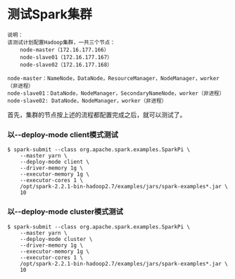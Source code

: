 测试Spark集群
=================================================================================
```
说明：
该测试计划配置Hadoop集群，一共三个节点：
    node-master（172.16.177.166）
    node-slave01（172.16.177.167）
    node-slave02（172.16.177.168）

node-master：NameNode，DataNode，ResourceManager，NodeManager，worker（非进程）
node-slave01：DataNode，NodeManager，SecondaryNameNode，worker（非进程）
node-slave02: DataNode，NodeManager，worker（非进程）
```

首先，集群的节点按上述的流程都配置完成之后，就可以测试了。

### 以--deploy-mode client模式测试
```shell
$ spark-submit --class org.apache.spark.examples.SparkPi \
    --master yarn \
    --deploy-mode client \
    --driver-memory 1g \
    --executor-memory 1g \
    --executor-cores 1 \
    /opt/spark-2.2.1-bin-hadoop2.7/examples/jars/spark-examples*.jar \
    10
```

### 以--deploy-mode cluster模式测试
```shell
$ spark-submit --class org.apache.spark.examples.SparkPi \
    --master yarn \
    --deploy-mode cluster \
    --driver-memory 1g \
    --executor-memory 1g \
    --executor-cores 1 \
    /opt/spark-2.2.1-bin-hadoop2.7/examples/jars/spark-examples*.jar \
    10
```
